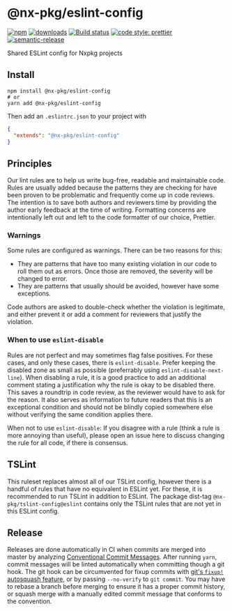 # @nx-pkg/eslint-config

[![npm](https://img.shields.io/npm/v/@nx-pkg/eslint-config.svg)](https://www.npmjs.com/package/@nx-pkg/eslint-config)
[![downloads](https://img.shields.io/npm/dt/@nx-pkg/eslint-config.svg)](https://www.npmjs.com/package/@nx-pkg/eslint-config)
[![Build status](https://badge.buildkite.com/78f62566cd542c6b903c4eb75aedf1ccc3340d381c2d4e1172.svg?branch=master)](https://buildkite.com/nxpkg/eslint-config)
[![code style: prettier](https://img.shields.io/badge/code_style-prettier-ff69b4.svg)](https://github.com/prettier/prettier)
[![semantic-release](https://img.shields.io/badge/%20%20%F0%9F%93%A6%F0%9F%9A%80-semantic--release-e10079.svg)](https://github.com/semantic-release/semantic-release)

Shared ESLint config for Nxpkg projects

## Install

```
npm install @nx-pkg/eslint-config
# or
yarn add @nx-pkg/eslint-config
```

Then add an `.eslintrc.json` to your project with

```json
{
  "extends": "@nx-pkg/eslint-config"
}
```

## Principles

Our lint rules are to help us write bug-free, readable and maintainable code.
Rules are usually added because the patterns they are checking for have been proven to be problematic
and frequently come up in code reviews.
The intention is to save both authors and reviewers time by providing the author early feedback at the time of writing.
Formatting concerns are intentionally left out and left to the code formatter of our choice, Prettier.

### Warnings

Some rules are configured as warnings. There can be two reasons for this:

- They are patterns that have too many existing violation in our code to roll them out as errors.
  Once those are removed, the severity will be changed to error.
- They are patterns that usually should be avoided, however have some exceptions.

Code authors are asked to double-check whether the violation is legitimate,
and either prevent it or add a comment for reviewers that justify the violation.

### When to use `eslint-disable`

Rules are not perfect and may sometimes flag false positives.
For these cases, and only these cases, there is `eslint-disable`.
Prefer keeping the disabled zone as small as possible (preferrably using `eslint-disable-next-line`).
When disabling a rule, it is a good practice to add an additional comment stating a justification why the rule is okay to be disabled there.
This saves a roundtrip in code review, as the reviewer would have to ask for the reason.
It also serves as information to future readers that this is an exceptional condition and should not be blindly copied somewhere else without verifying the same condition applies there.

When not to use `eslint-disable`: If you disagree with a rule (think a rule is more annoying than useful), please open an issue here to discuss changing the rule for all code, if there is consensus.

## TSLint

This ruleset replaces almost all of our TSLint config, however there is a handful of rules that have no equivalent in ESLint yet.
For these, it is recommended to run TSLint in addition to ESLint.
The package dist-tag `@nx-pkg/tslint-config@eslint` contains only the TSLint rules that are not yet in this ESLint config.

## Release

Releases are done automatically in CI when commits are merged into master by analyzing [Conventional Commit Messages](https://conventionalcommits.org/).
After running `yarn`, commit messages will be linted automatically when committing though a git hook.
The git hook can be circumvented for fixup commits with [git's `fixup!` autosquash feature](https://fle.github.io/git-tip-keep-your-branch-clean-with-fixup-and-autosquash.html), or by passing `--no-verify` to `git commit`.
You may have to rebase a branch before merging to ensure it has a proper commit history, or squash merge with a manually edited commit message that conforms to the convention.
